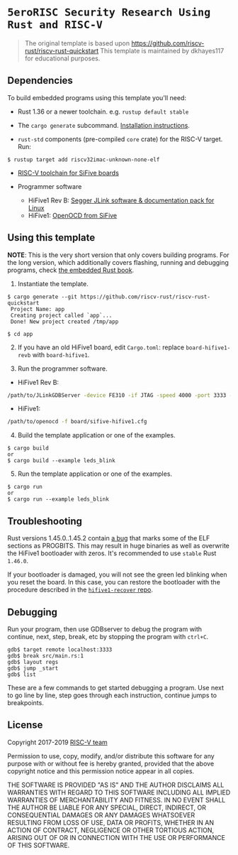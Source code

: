 # `5eroRISC Security Research Using Rust and RISC-V`

> The original template is based upon https://github.com/riscv-rust/riscv-rust-quickstart
> This template is maintained by dkhayes117 for educational purposes.


## Dependencies

To build embedded programs using this template you'll need:

- Rust 1.36 or a newer toolchain. e.g. `rustup default stable`

- The `cargo generate` subcommand. [Installation
  instructions](https://github.com/ashleygwilliams/cargo-generate#installation).

- `rust-std` components (pre-compiled `core` crate) for the RISC-V target. Run:

``` console
$ rustup target add riscv32imac-unknown-none-elf
```

- [RISC-V toolchain for SiFive boards](https://static.dev.sifive.com/dev-tools/riscv64-unknown-elf-gcc-8.1.0-2019.01.0-x86_64-linux-ubuntu14.tar.gz)

- Programmer software
  * HiFive1 Rev B: [Segger JLink software & documentation pack for Linux](https://www.segger.com/downloads/jlink/)
  * HiFive1: [OpenOCD from SiFive](https://static.dev.sifive.com/dev-tools/riscv-openocd-0.10.0-2019.02.0-x86_64-linux-ubuntu14.tar.gz) 

## Using this template

**NOTE**: This is the very short version that only covers building programs. For
the long version, which additionally covers flashing, running and debugging
programs, check [the embedded Rust book](https://rust-embedded.github.io/book).

1. Instantiate the template.

``` console
$ cargo generate --git https://github.com/riscv-rust/riscv-rust-quickstart
 Project Name: app
 Creating project called `app`...
 Done! New project created /tmp/app

$ cd app
```

2. If you have an old HiFive1 board, edit `Cargo.toml`:
replace `board-hifive1-revb` with `board-hifive1`.

3. Run the programmer software.
  * HiFive1 Rev B:
```sh
/path/to/JLinkGDBServer -device FE310 -if JTAG -speed 4000 -port 3333 -nogui
```
  * HiFive1:
```sh
/path/to/openocd -f board/sifive-hifive1.cfg
```

4. Build the template application or one of the examples.

``` console
$ cargo build
or
$ cargo build --example leds_blink
```

5. Run the template application or one of the examples.

``` console
$ cargo run
or
$ cargo run --example leds_blink
```

## Troubleshooting

Rust versions 1.45.0..1.45.2 contain [a bug](https://github.com/icebreaker-fpga/icebreaker-litex-examples/issues/6#issuecomment-667601893) that marks some of the ELF sections as PROGBITS.
This may result in huge binaries as well as overwrite the HiFive1 bootloader with zeros. It's recommended to use `stable` Rust `1.46.0`.

If your bootloader is damaged, you will not see the green led blinking when you reset the board. In this case, you can restore the bootloader with the procedure described in the [`hifive1-recover` repo](https://github.com/riscv-rust/hifive1-recover/).

## Debugging

Run your program, then use GDBserver to debug the program with continue, next, step, break, etc by stopping the program with `ctrl+C`.
```
gdb$ target remote localhost:3333
gdb$ break src/main.rs:1
gdb$ layout regs
gdb$ jump _start
gdb$ list
```
These are a few commands to get started debugging a program.  Use next to go line by line, step goes through each instruction, continue jumps to breakpoints.  

## License
Copyright 2017-2019 [RISC-V team][team]

Permission to use, copy, modify, and/or distribute this software for any purpose
with or without fee is hereby granted, provided that the above copyright notice
and this permission notice appear in all copies.

THE SOFTWARE IS PROVIDED "AS IS" AND THE AUTHOR DISCLAIMS ALL WARRANTIES WITH
REGARD TO THIS SOFTWARE INCLUDING ALL IMPLIED WARRANTIES OF MERCHANTABILITY AND
FITNESS. IN NO EVENT SHALL THE AUTHOR BE LIABLE FOR ANY SPECIAL, DIRECT,
INDIRECT, OR CONSEQUENTIAL DAMAGES OR ANY DAMAGES WHATSOEVER RESULTING FROM LOSS
OF USE, DATA OR PROFITS, WHETHER IN AN ACTION OF CONTRACT, NEGLIGENCE OR OTHER
TORTIOUS ACTION, ARISING OUT OF OR IN CONNECTION WITH THE USE OR PERFORMANCE OF
THIS SOFTWARE.

[team]: https://github.com/rust-embedded/wg#the-risc-v-team
